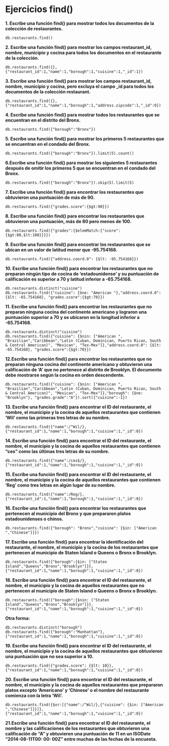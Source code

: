 # Ejercicios find()

**1. Escribe una función find() para mostrar todos los documentos de la colección de restaurantes.**
```
db.restaurants.find()
```
**2. Escribe una función find() para mostrar los campos restaurant_id, nombre, municipio y cocina para todos los documentos en el restaurante de la colección.**
```
db.restaurants.find({},{"restaurant_id":1,"name":1,"borough":1,"cuisine":1,"_id":1})
```
**3. Escribe una función find() para mostrar los campos restaurant_id, nombre, municipio y cocina, pero excluya el campo \_id para todos los documentos de la colección restaurant.**
```
db.restaurants.find({},{"restaurant_id":1,"name":1,"borough":1,"address.zipcode":1,"_id":0})
```
**4. Escribe una función find() para mostrar todos los restaurantes que se encuentran en el distrito del Bronx.**
```
db.restaurants.find({"borough":"Bronx"})
```
**5. Escribe una función find() para mostrar los primeros 5 restaurantes que se encuentran en el condado del Bronx.**
```
db.restaurants.find({"borough":"Bronx"}).limit(5).count()
```
**6.Escribe una función find() para mostrar los siguientes 5 restaurantes después de omitir los primeros 5 que se encuentran en el condado del Bronx.**
```
db.restaurants.find({"borough":"Bronx"}).skip(5).limit(5)
```
**7. Escribe una función find() para encontrar los restaurantes que obtuvieron una puntuación de más de 90.**
```
db.restaurants.find({"grades.score":{$gt:90}})
```
**8. Escribe una función find() para encontrar los restaurantes que obtuvieron una puntuación, más de 80 pero menos de 100.**
```
db.restaurants.find({"grades":{$elemMatch:{"score": {$gt:80,$lt:100}}}})
```
**9. Escribe una función find() para encontrar los restaurantes que se ubican en un valor de latitud menor que -95.754168.**
```
db.restaurants.find({"address.coord.0": {$lt: -95.754168}})
```
**10. Escribe una función find() para encontrar los restaurantes que no preparan ningún tipo de cocina de ‘estadounidense’ y su puntuación de calificación es superior a 70 y latitud inferior a -65.754168.** 
```
db.restaurants.distinct("cuisine")
db.restaurants.find({"cuisine": {$ne: "American "},"address.coord.0": {$lt: -65.754168}, "grades.score":{$gt:70}})
```
**11. Escribe una función find() para encontrar los restaurantes que no preparan ninguna cocina del continente americano y lograron una puntuación superior a 70 y se ubicaron en la longitud inferior a -65.754168.**
```
db.restaurants.distinct("cuisine")
db.restaurants.find({"cuisine": {$nin: ["American ", "Brazilian","Caribbean","Latin (Cuban, Dominican, Puerto Rican, South & Central American)", "Mexican", "Tex-Mex"]},"address.coord.0": {$lt: -65.754168}, "grades.score":{$gt:70}})
```
**12.Escribe una función find() para encontrar los restaurantes que no preparan ninguna cocina del continente americano y obtuvieron una calificación de ‘A’ que no pertenece al distrito de Brooklyn. El documento debe mostrarse según la cocina en orden descendente.**
```
db.restaurants.find({"cuisine": {$nin: ["American ", "Brazilian","Caribbean","Latin (Cuban, Dominican, Puerto Rican, South & Central American)", "Mexican", "Tex-Mex"]},"borough": {$ne: "Brooklyn"}, "grades.grade":"A"}).sort({"cuisine":-1})
```
**13. Escribe una función find() para encontrar el ID del restaurante, el nombre, el municipio y la cocina de aquellos restaurantes que contienen ‘Wil’ como las primeras tres letras de su nombre.**
```
db.restaurants.find({"name":/^Wil/},{"restaurant_id":1,"name":1,"borough":1,"cuisine":1,"_id":0})
```
**14. Escribe una función find() para encontrar el ID del restaurante, el nombre, el municipio y la cocina de aquellos restaurantes que contienen “ces” como las últimas tres letras de su nombre.**
```
db.restaurants.find({"name":/ces$/},{"restaurant_id":1,"name":1,"borough":1,"cuisine":1,"_id":0})
```
**15. Escribe una función find() para encontrar el ID del restaurante, el nombre, el municipio y la cocina de aquellos restaurantes que contienen ‘Reg’ como tres letras en algún lugar de su nombre.**
```
db.restaurants.find({"name":/Reg/},{"restaurant_id":1,"name":1,"borough":1,"cuisine":1,"_id":0})
```
**16. Escribe una función find() para encontrar los restaurantes que pertenecen al municipio del Bronx y que prepararon platos estadounidenses o chinos.**
```
db.restaurants.find({"borough": "Bronx","cuisine": {$in: ["American ","Chinese"]}})
```
**17. Escribe una función find() para encontrar la identificación del restaurante, el nombre, el municipio y la cocina de los restaurantes que pertenecen al municipio de Staten Island o Queens o Bronx o Brooklyn.**
```
db.restaurants.find({"borough":{$in: ["Staten Island","Queens","Bronx","Brooklyn"]}},{"restaurant_id":1,"name":1,"borough":1,"cuisine":1,"_id":0})
```
**18. Escribe una función find() para encontrar el ID del restaurante, el nombre, el municipio y la cocina de aquellos restaurantes que no pertenecen al municipio de Staten Island o Queens o Bronx o Brooklyn.**
```
db.restaurants.find({"borough":{$nin: ["Staten Island","Queens","Bronx","Brooklyn"]}},{"restaurant_id":1,"name":1,"borough":1,"cuisine":1,"_id":0})
```
**Otra forma:**
```
db.restaurants.distinct("borough")
db.restaurants.find({"borough":"Manhattan"},{"restaurant_id":1,"name":1,"borough":1,"cuisine":1,"_id":0})
```
**19. Escribe una función find() para encontrar el ID del restaurante, el nombre, el municipio y la cocina de aquellos restaurantes que obtuvieron una puntuación que no sea superior a 10.**
```
db.restaurants.find({"grades.score": {$lt: 10}},{"restaurant_id":1,"name":1,"borough":1,"cuisine":1,"_id":0})
```
**20. Escribe una función find() para encontrar el ID del restaurante, el nombre, el municipio y la cocina de aquellos restaurantes que prepararon platos excepto ‘Americano’ y ‘Chinese’ o el nombre del restaurante comienza con la letra ‘Wil’.**
```
db.restaurants.find({$or:[{"name":/^Wil/},{"cuisine": {$in: ["American ","Chinese"]}}]},{"restaurant_id":1,"name":1,"borough":1,"cuisine":1,"_id":0})
```
**21.Escribe una función find() para encontrar el ID del restaurante, el nombre y las calificaciones de los restaurantes que obtuvieron una calificación de “A” y obtuvieron una puntuación de 11 en un ISODate “2014-08-11T00: 00: 00Z” entre muchas de las fechas de la encuesta.**

